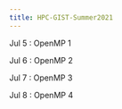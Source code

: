 ```yaml
---
title: HPC-GIST-Summer2021
---
```


Jul 5
: OpenMP 1

Jul 6
: OpenMP 2

Jul 7
: OpenMP 3

Jul 8
: OpenMP 4
